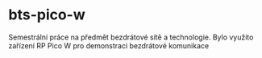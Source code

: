 # bts-pico-w
Semestrální práce na předmět bezdrátové sítě a technologie. Bylo využito zařízení RP Pico W pro demonstraci bezdrátové komunikace
